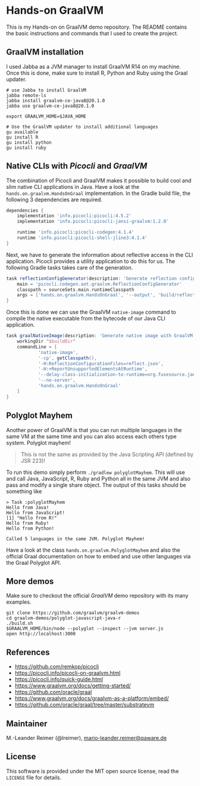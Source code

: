 # Hands-on GraalVM

This is my Hands-on on GraalVM demo repository. The README contains the basic
instructions and commands that I used to create the project.

## GraalVM installation

I used Jabba as a JVM manager to install GraalVM R14 on my machine. Once this is
done, make sure to install R, Python and Ruby using the Graal updater.

```
# use Jabba to install GraalVM
jabba remote-ls
jabba install graalvm-ce-java8@20.1.0
jabba use graalvm-ce-java8@20.1.0

export GRAALVM_HOME=$JAVA_HOME

# Use the GraalVM updater to install additional languages
gu available
gu install R
gu install python
gu install ruby
```

## Native CLIs with _Picocli_ and _GraalVM_

The combination of Picocli and GraalVM makes it possible to build cool and slim native
CLI applications in Java. Have a look at the `hands.on.graalvm.HandsOnGraal` implementation.
In the Gradle build file, the following 3 dependencies are required.

```groovy
dependencies {
    implementation 'info.picocli:picocli:4.5.2'
    implementation 'info.picocli:picocli-jansi-graalvm:1.2.0'

    runtime 'info.picocli:picocli-codegen:4.1.4'
    runtime 'info.picocli:picocli-shell-jline3:4.1.4'
}
```

Next, we have to generate the information about reflective access in the CLI application.
Picocli provides a utility application to do this for us. The following Gradle tasks takes
care of the generation.

```groovy
task reflectionConfigGenerator(description: 'Generate reflection config', dependsOn: 'assemble', type: JavaExec) {
    main = 'picocli.codegen.aot.graalvm.ReflectionConfigGenerator'
    classpath = sourceSets.main.runtimeClasspath
    args = ['hands.on.graalvm.HandsOnGraal', '--output', 'build/reflect.json']
}
```

Once this is done we can use the GraalVM `native-image` command to compile the native executable
from the bytecode of our Java CLI application.

```groovy
task graalNativeImage(description: 'Generate native image with GraalVM', dependsOn: 'reflectionConfigGenerator', type: Exec) {
    workingDir "$buildDir"
    commandLine = [
            'native-image',
            '-cp', getClasspath(),
            '-H:ReflectionConfigurationFiles=reflect.json',
            '-H:+ReportUnsupportedElementsAtRuntime',
            '--delay-class-initialization-to-runtime=org.fusesource.jansi.WindowsAnsiOutputStream',
            '--no-server',
            'hands.on.graalvm.HandsOnGraal'
    ]
}
```

## Polyglot Mayhem

Another power of GraalVM is that you can run multiple languages in the same VM at the same time and
you can also access each others type system. Polyglot mayhem!

> This is not the same as provided by the Java Scripting API (defined by JSR 223)!

To run this demo simply perform `./gradlew polyglotMayhem`. This will use and call Java, JavaScript,
R, Ruby and Python all in the same JVM and also pass and modify a single share object. The output of
this tasks should be something like

```
> Task :polyglotMayhem
Hello from Java!
Hello from JavaScript!
[1] "Hello from R!"
Hello from Ruby!
Hello from Python!

Called 5 languages in the same JVM. Polyglot Mayhem!
```

Have a look at the class `hands.on.graalvm.PolyglotMayhem` and also the official Graal documentation
on how to embed and use other languages via the Graal Polyglot API.

## More demos

Make sure to checkout the official _GraalVM_ demo repository with its many examples.

```
git clone https://github.com/graalvm/graalvm-demos
cd graalvm-demos/polyglot-javascript-java-r
./build.sh
$GRAALVM_HOME/bin/node --polyglot --inspect --jvm server.js
open http://localhost:3000
```

## References

- https://github.com/remkop/picocli
- https://picocli.info/picocli-on-graalvm.html
- https://picocli.info/quick-guide.html
- https://www.graalvm.org/docs/getting-started/
- https://github.com/oracle/graal
- https://www.graalvm.org/docs/graalvm-as-a-platform/embed/
- https://github.com/oracle/graal/tree/master/substratevm

## Maintainer

M.-Leander Reimer (@lreimer), <mario-leander.reimer@qaware.de>

## License

This software is provided under the MIT open source license, read the `LICENSE`
file for details.
